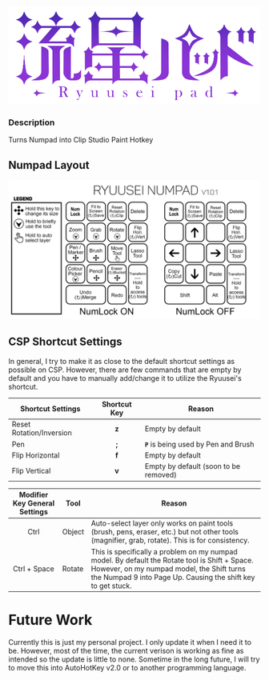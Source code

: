 ![Logo](Assets/Ryuusei.png)


### Description 
Turns Numpad into Clip Studio Paint Hotkey
 
## Numpad Layout
![Numpad Layout](Assets/numpadLayout.png)

## CSP Shortcut Settings

In general, I try to make it as close to the default shortcut settings as possible on CSP. However, there are few commands that are empty by default and you have to manually add/change it to utilize the Ryuusei's shortcut.


Shortcut Settings        | Shortcut Key | Reason 
-------------------------|:------------:|------------------
Reset Rotation/Inversion | **z**        | Empty by default
Pen                      | **;**        | **`P`** is being used by Pen and Brush
Flip Horizontal          | **f**        | Empty by default
Flip Vertical            | **v**        | Empty by default (soon to be removed)


 Modifier Key General Settings |  Tool  | Reason
:---------------------:|--------|--------
Ctrl | Object | Auto-select layer only works on paint tools (brush, pens, eraser, etc.) but not other tools (magnifier, grab, rotate). This is for consistency.
Ctrl + Space | Rotate | This is specifically a problem on my numpad model. By default the Rotate tool is Shift + Space. However, on my numpad model, the Shift turns the Numpad 9 into Page Up. Causing the shift key to get stuck.

# Future Work

Currently this is just my personal project. I only update it when I need it to be. However, most of the time, the current verison is working as fine as intended so the update is little to none. Sometime in the long future, I will try to move this into AutoHotKey v2.0 or to another programming language.